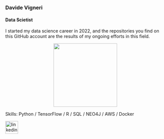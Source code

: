 ### Davide Vigneri
#### Data Scietist
I started my data science career in 2022, and the repositories you find on this GitHub account are the results of my ongoing efforts in this field.

<div align="center">
 <img src="https://arturssmirnovs.github.io/github-profile-readme-generator/images/banner.png](https://user-images.githubusercontent.com/74038190/241765440-80728820-e06b-4f96-9c9e-9df46f0cc0a5.gif" width="200" />
</div>

Skills: Python / TensorFlow / R / SQL / NEO4J / AWS / Docker


[<img src='https://cdn.jsdelivr.net/npm/simple-icons@3.0.1/icons/linkedin.svg' alt='linkedin' height='40'>](https://www.linkedin.com/in/davide-vigneri-59a56021a//)  

